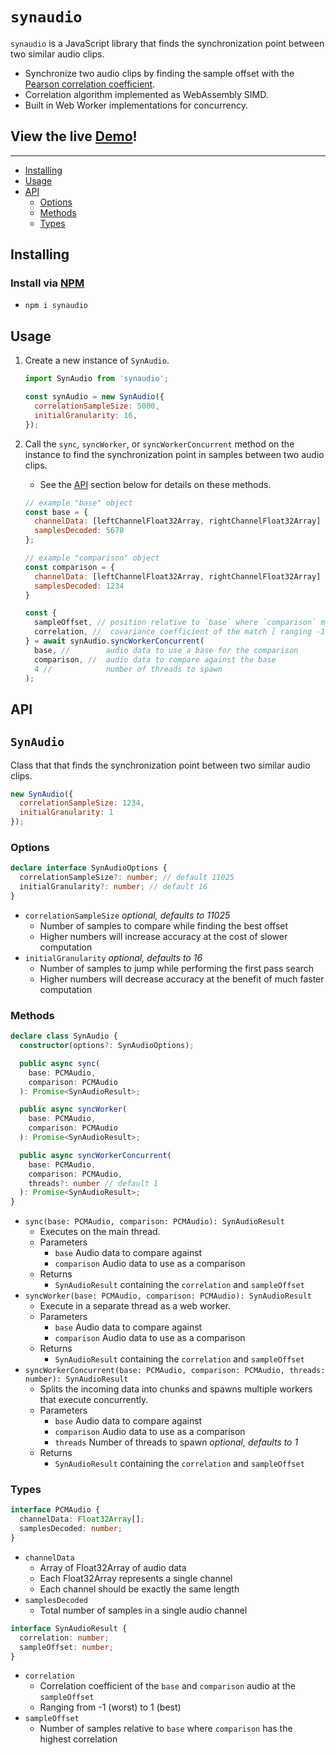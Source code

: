 # `synaudio`

`synaudio` is a JavaScript library that finds the synchronization point between two similar audio clips.
  * Synchronize two audio clips by finding the sample offset with the [Pearson correlation coefficient](https://en.wikipedia.org/wiki/Pearson_correlation_coefficient).
  * Correlation algorithm implemented as WebAssembly SIMD.
  * Built in Web Worker implementations for concurrency.

## View the live [Demo](https://eshaz.github.io/synaudio)!

---

* [Installing](#installing)
* [Usage](#usage)
* [API](#api)
  * [Options](#options)
  * [Methods](#methods)
  * [Types](#types)

## Installing

### Install via [NPM](https://www.npmjs.com/package/synaudio)
* `npm i synaudio`

## Usage

1. Create a new instance of `SynAudio`.

   ```js
   import SynAudio from 'synaudio';

   const synAudio = new SynAudio({
     correlationSampleSize: 5000,
     initialGranularity: 16,
   });
   ```

1. Call the `sync`, `syncWorker`, or `syncWorkerConcurrent` method on the instance to find the synchronization point in samples between two audio clips.

   * See the [API](#api) section below for details on these methods.

   ```js
   // example "base" object
   const base = {
     channelData: [leftChannelFloat32Array, rightChannelFloat32Array]
     samplesDecoded: 5678
   };

   // example "comparison" object
   const comparison = {
     channelData: [leftChannelFloat32Array, rightChannelFloat32Array]
     samplesDecoded: 1234
   }

   const {
     sampleOffset, // position relative to `base` where `comparison` matches best
     correlation, //  covariance coefficient of the match [ ranging -1 (worst) to 1 (best) ]
   } = await synAudio.syncWorkerConcurrent(
     base, //        audio data to use a base for the comparison
     comparison, //  audio data to compare against the base
     4 //            number of threads to spawn
   );
   ```

## API

## `SynAudio`

Class that that finds the synchronization point between two similar audio clips.

```js
new SynAudio({
  correlationSampleSize: 1234,
  initialGranularity: 1
});
```

### Options
```ts
declare interface SynAudioOptions {
  correlationSampleSize?: number; // default 11025
  initialGranularity?: number; // default 16
}
```
* `correlationSampleSize` *optional, defaults to 11025*
  * Number of samples to compare while finding the best offset
  * Higher numbers will increase accuracy at the cost of slower computation
* `initialGranularity` *optional, defaults to 16*
  * Number of samples to jump while performing the first pass search
  * Higher numbers will decrease accuracy at the benefit of much faster computation


### Methods
```ts
declare class SynAudio {
  constructor(options?: SynAudioOptions);

  public async sync(
    base: PCMAudio,
    comparison: PCMAudio
  ): Promise<SynAudioResult>;

  public async syncWorker(
    base: PCMAudio,
    comparison: PCMAudio
  ): Promise<SynAudioResult>;

  public async syncWorkerConcurrent(
    base: PCMAudio,
    comparison: PCMAudio,
    threads?: number // default 1
  ): Promise<SynAudioResult>;
}
```

* `sync(base: PCMAudio, comparison: PCMAudio): SynAudioResult`
  * Executes on the main thread.
  * Parameters
    * `base` Audio data to compare against
    * `comparison` Audio data to use as a comparison
  * Returns
    * `SynAudioResult` containing the `correlation` and `sampleOffset`
* `syncWorker(base: PCMAudio, comparison: PCMAudio): SynAudioResult`
  * Execute in a separate thread as a web worker.
  * Parameters
    * `base` Audio data to compare against
    * `comparison` Audio data to use as a comparison
  * Returns
    * `SynAudioResult` containing the `correlation` and `sampleOffset`
* `syncWorkerConcurrent(base: PCMAudio, comparison: PCMAudio, threads: number): SynAudioResult`
  * Splits the incoming data into chunks and spawns multiple workers that execute concurrently.
  * Parameters
    * `base` Audio data to compare against
    * `comparison` Audio data to use as a comparison
    * `threads` Number of threads to spawn *optional, defaults to 1*
  * Returns
    * `SynAudioResult` containing the `correlation` and `sampleOffset`

### Types

```ts
interface PCMAudio {
  channelData: Float32Array[];
  samplesDecoded: number;
}
```
* `channelData`
  * Array of Float32Array of audio data
  * Each Float32Array represents a single channel
  * Each channel should be exactly the same length
* `samplesDecoded`
  * Total number of samples in a single audio channel

```ts
interface SynAudioResult {
  correlation: number;
  sampleOffset: number; 
}
```
* `correlation`
  * Correlation coefficient of the `base` and `comparison` audio at the `sampleOffset`
  * Ranging from -1 (worst) to 1 (best)
* `sampleOffset`
  * Number of samples relative to `base` where `comparison` has the highest correlation